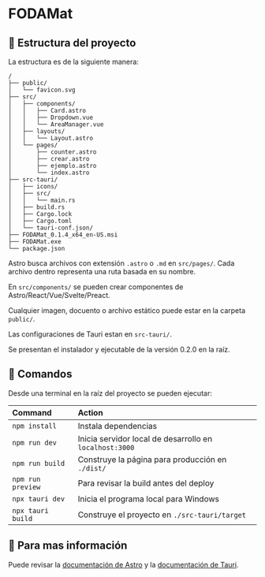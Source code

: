# FODAMat 

## 🚀 Estructura del proyecto

La estructura es de la siguiente manera:

```
/
├── public/
│   └── favicon.svg
├── src/
│   ├── components/
│   │   ├── Card.astro
│   │   ├── Dropdown.vue
│   │   └── AreaManager.vue
│   ├── layouts/
│   │   └── Layout.astro
│   └── pages/
│       ├── counter.astro
│       ├── crear.astro
│       ├── ejemplo.astro
│       └── index.astro
├── src-tauri/
│   ├── icons/
│   ├── src/
│   │   └── main.rs
│   ├── build.rs
│   ├── Cargo.lock
│   ├── Cargo.toml
│   └── tauri-conf.json/
├── FODAMat_0.1.4_x64_en-US.msi
├── FODAMat.exe
└── package.json
```

Astro busca archivos con extensión `.astro` o `.md` en `src/pages/`. Cada archivo dentro representa una ruta basada en su nombre.

En `src/components/` se pueden crear componentes de Astro/React/Vue/Svelte/Preact.

Cualquier imagen, docuento o archivo estático puede estar en la carpeta `public/`.

Las configuraciones de Tauri estan en `src-tauri/`.

Se presentan el instalador y ejecutable de la versión 0.2.0 en la raíz.

## 🧞 Comandos

Desde una terminal en la raíz del proyecto se pueden ejecutar:

| Command           | Action                                                                   |
| :---------------- | :----------------------------------------------------------------------- |
| `npm install`     | Instala dependencias                                                     |
| `npm run dev`     | Inicia servidor local de desarrollo en `localhost:3000`                  |
| `npm run build`   | Construye la página para producción en `./dist/`                         |
| `npm run preview` | Para revisar la build antes del deploy                                   |
| `npx tauri dev`   | Inicia el programa local para Windows                                    |
| `npx tauri build` | Construye el proyecto en `./src-tauri/target`                            |

## 👀 Para mas información

Puede revisar la [documentación de Astro](https://docs.astro.build) y la [documentación de Tauri](https://tauri.app/v1/guides/).
